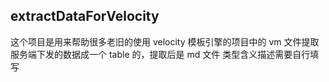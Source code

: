 ## extractDataForVelocity

这个项目是用来帮助很多老旧的使用 velocity 模板引擎的项目中的
vm 文件提取服务端下发的数据成一个 table 的，提取后是 md 文件
类型含义描述需要自行填写


